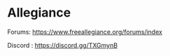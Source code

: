 Allegiance
==========
Forums: https://www.freeallegiance.org/forums/index

Discord : https://discord.gg/TXGmynB


